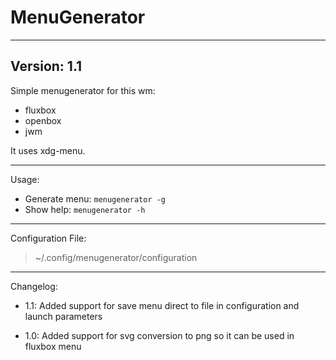 # MenuGenerator
---
Version: 1.1
---
Simple menugenerator for this wm:
- fluxbox
- openbox
- jwm

It uses xdg-menu.

---

Usage:
- Generate menu:
`menugenerator -g`
- Show help:
`menugenerator -h`

---

Configuration File:
> ~/.config/menugenerator/configuration

---

Changelog:
- 1.1:
 Added support for save menu direct to file in configuration and launch parameters

- 1.0:
 Added support for svg conversion to png so it can be used in fluxbox menu
